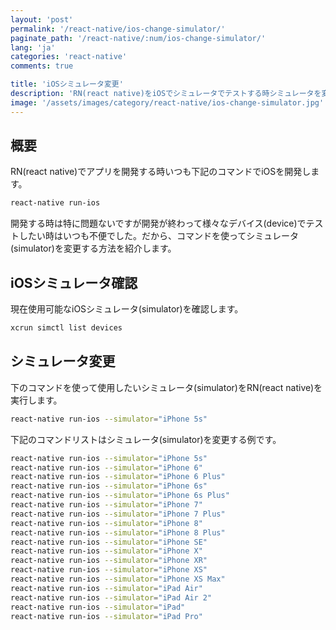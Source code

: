 ```yaml
---
layout: 'post'
permalink: '/react-native/ios-change-simulator/'
paginate_path: '/react-native/:num/ios-change-simulator/'
lang: 'ja'
categories: 'react-native'
comments: true

title: 'iOSシミュレータ変更'
description: 'RN(react native)をiOSでシミュレータでテストする時シミュレータを変更する方法を紹介します。'
image: '/assets/images/category/react-native/ios-change-simulator.jpg'
---
```



## 概要
RN(react native)でアプリを開発する時いつも下記のコマンドでiOSを開発します。

```bash
react-native run-ios
```

開発する時は特に問題ないですが開発が終わって様々なデバイス(device)でテストしたい時はいつも不便でした。だから、コマンドを使ってシミュレータ(simulator)を変更する方法を紹介します。

## iOSシミュレータ確認
現在使用可能なiOSシミュレータ(simulator)を確認します。

```bash
xcrun simctl list devices
```

## シミュレータ変更
下のコマンドを使って使用したいシミュレータ(simulator)をRN(react native)を実行します。

```bash
react-native run-ios --simulator="iPhone 5s"
```

下記のコマンドリストはシミュレータ(simulator)を変更する例です。

```bash
react-native run-ios --simulator="iPhone 5s"
react-native run-ios --simulator="iPhone 6"
react-native run-ios --simulator="iPhone 6 Plus"
react-native run-ios --simulator="iPhone 6s"
react-native run-ios --simulator="iPhone 6s Plus"
react-native run-ios --simulator="iPhone 7"
react-native run-ios --simulator="iPhone 7 Plus"
react-native run-ios --simulator="iPhone 8"
react-native run-ios --simulator="iPhone 8 Plus"
react-native run-ios --simulator="iPhone SE"
react-native run-ios --simulator="iPhone X"
react-native run-ios --simulator="iPhone XR"
react-native run-ios --simulator="iPhone XS"
react-native run-ios --simulator="iPhone XS Max"
react-native run-ios --simulator="iPad Air"
react-native run-ios --simulator="iPad Air 2"
react-native run-ios --simulator="iPad"
react-native run-ios --simulator="iPad Pro"
```
